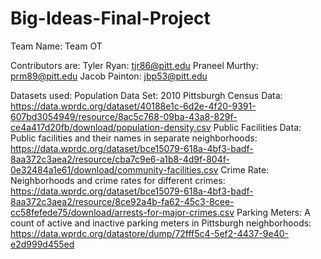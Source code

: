 # Big-Ideas-Final-Project
Team Name: Team OT

Contributors are: 
Tyler Ryan: tjr86@pitt.edu
Praneel Murthy: prm89@pitt.edu
Jacob Painton: jbp53@pitt.edu

Datasets used:
Population Data Set: 2010 Pittsburgh Census Data: https://data.wprdc.org/dataset/40188e1c-6d2e-4f20-9391-607bd3054949/resource/8ac5c768-09ba-43a8-829f-ce4a417d20fb/download/population-density.csv
Public Facilities Data: Public facilities and their names in separate neighborhoods: https://data.wprdc.org/dataset/bce15079-618a-4bf3-badf-8aa372c3aea2/resource/cba7c9e6-a1b8-4d9f-804f-0e32484a1e61/download/community-facilities.csv
Crime Rate: Neighborhoods and crime rates for different crimes: https://data.wprdc.org/dataset/bce15079-618a-4bf3-badf-8aa372c3aea2/resource/8ce92a4b-fa62-45c3-8cee-cc58fefede75/download/arrests-for-major-crimes.csv
Parking Meters: A count of active and inactive parking meters in Pittsburgh neighborhoods: https://data.wprdc.org/datastore/dump/72fff5c4-5ef2-4437-9e40-e2d999d455ed
